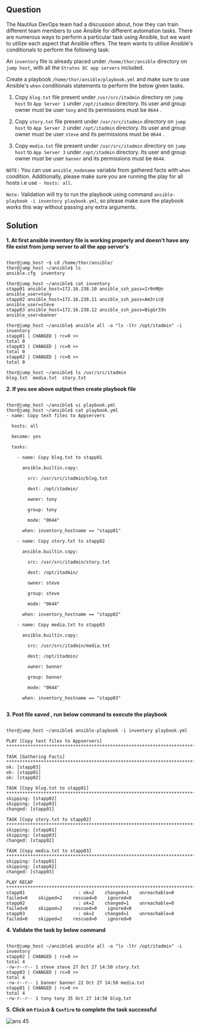 


## Question

The Nautilus DevOps team had a discussion about, how they can train different team members to use Ansible for different automation tasks. There are numerous ways to perform a particular task using Ansible, but we want to utilize each aspect that Ansible offers. The team wants to utilise Ansible's conditionals to perform the following task:  
  

An  `inventory`  file is already placed under  `/home/thor/ansible`  directory on  `jump host`, with all the  `Stratos DC app servers`  included.  
  

Create a playbook  `/home/thor/ansible/playbook.yml`  and make sure to use Ansible's  `when`  conditionals statements to perform the below given tasks.

  

1.  Copy  `blog.txt`  file present under  `/usr/src/itadmin`  directory on  `jump host`  to  `App Server 1`  under  `/opt/itadmin`  directory. Its user and group owner must be user  `tony`  and its permissions must be  `0644`  .  
      
    
2.  Copy  `story.txt`  file present under  `/usr/src/itadmin`  directory on  `jump host`  to  `App Server 2`  under  `/opt/itadmin`  directory. Its user and group owner must be user  `steve`  and its permissions must be  `0644`  .  
      
    
3.  Copy  `media.txt`  file present under  `/usr/src/itadmin`  directory on  `jump host`  to  `App Server 3`  under  `/opt/itadmin`  directory. Its user and group owner must be user  `banner`  and its permissions must be  `0644`.  
      
    

`NOTE:`  You can use  `ansible_nodename`  variable from gathered facts with  `when`  condition. Additionally, please make sure you are running the play for all hosts i.e use  `- hosts: all`.  
  

`Note:`  Validation will try to run the playbook using command  `ansible-playbook -i inventory playbook.yml`, so please make sure the playbook works this way without passing any extra arguments.

## Solution

**1. At first ansible inventory file is working properly and doesn't have any file exist from jump server to all the app server's**

```

thor@jump_host ~$ cd /home/thor/ansible/
thor@jump_host ~/ansible$ ls
ansible.cfg  inventory

thor@jump_host ~/ansible$ cat inventory
stapp01 ansible_host=172.16.238.10 ansible_ssh_pass=Ir0nM@n ansible_user=tony
stapp02 ansible_host=172.16.238.11 ansible_ssh_pass=Am3ric@ ansible_user=steve
stapp03 ansible_host=172.16.238.12 ansible_ssh_pass=BigGr33n ansible_user=banner

thor@jump_host ~/ansible$ ansible all -a "ls -ltr /opt/itadmin" -i inventory
stapp01 | CHANGED | rc=0 >>
total 0
stapp03 | CHANGED | rc=0 >>
total 0
stapp02 | CHANGED | rc=0 >>
total 0

thor@jump_host ~/ansible$ ls /usr/src/itadmin
blog.txt  media.txt  story.txt

```

**2. If you see above output then create playbook file**

```

thor@jump_host ~/ansible$ vi playbook.yml
thor@jump_host ~/ansible$ cat playbook.yml
- name: Copy text files to Appservers

  hosts: all

  become: yes

  tasks:

    - name: Copy blog.txt to stapp01

      ansible.builtin.copy:

        src: /usr/src/itadmin/blog.txt

        dest: /opt/itadmin/

        owner: tony

        group: tony

        mode: "0644"

      when: inventory_hostname == "stapp01"

    - name: Copy story.txt to stapp02

      ansible.builtin.copy:

        src: /usr/src/itadmin/story.txt

        dest: /opt/itadmin/

        owner: steve

        group: steve

        mode: "0644"

      when: inventory_hostname == "stapp02"

    - name: Copy media.txt to stapp03

      ansible.builtin.copy:

        src: /usr/src/itadmin/media.txt

        dest: /opt/itadmin/

        owner: banner

        group: banner

        mode: "0644"

      when: inventory_hostname == "stapp03"
 
```

**3. Post file saved , run below command to execute the playbook**


```

thor@jump_host ~/ansible$ ansible-playbook -i inventory playbook.yml

PLAY [Copy text files to Appservers] ***************************************************************************************

TASK [Gathering Facts] *****************************************************************************************************
ok: [stapp03]
ok: [stapp01]
ok: [stapp02]

TASK [Copy blog.txt to stapp01] ********************************************************************************************
skipping: [stapp02]
skipping: [stapp03]
changed: [stapp01]

TASK [Copy story.txt to stapp02] *******************************************************************************************
skipping: [stapp01]
skipping: [stapp03]
changed: [stapp02]

TASK [Copy media.txt to stapp03] *******************************************************************************************
skipping: [stapp01]
skipping: [stapp02]
changed: [stapp03]

PLAY RECAP *****************************************************************************************************************
stapp01                    : ok=2    changed=1    unreachable=0    failed=0    skipped=2    rescued=0    ignored=0   
stapp02                    : ok=2    changed=1    unreachable=0    failed=0    skipped=2    rescued=0    ignored=0   
stapp03                    : ok=2    changed=1    unreachable=0    failed=0    skipped=2    rescued=0    ignored=0 

```
**4. Validate the task by below command**

```

thor@jump_host ~/ansible$ ansible all -a "ls -ltr /opt/itadmin" -i inventory
stapp02 | CHANGED | rc=0 >>
total 4
-rw-r--r-- 1 steve steve 27 Oct 27 14:50 story.txt
stapp03 | CHANGED | rc=0 >>
total 4
-rw-r--r-- 1 banner banner 22 Oct 27 14:50 media.txt
stapp01 | CHANGED | rc=0 >>
total 4
-rw-r--r-- 1 tony tony 35 Oct 27 14:50 blog.txt

```


 **5. Click on `Finish` & `Confirm` to complete the task successful**


![ans 45](https://github.com/dineshrajdhanapathyDD/kodekloud-Engineer_project/assets/52989362/e6bccd1b-f8cc-4d68-ad79-9d06e7606797)